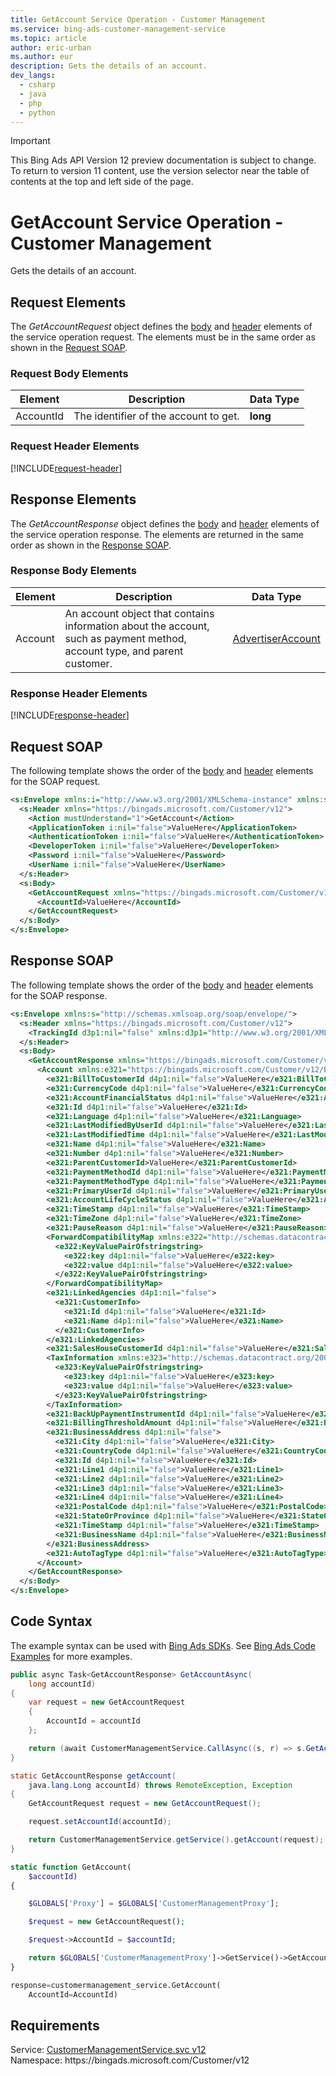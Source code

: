 ```yaml
---
title: GetAccount Service Operation - Customer Management
ms.service: bing-ads-customer-management-service
ms.topic: article
author: eric-urban
ms.author: eur
description: Gets the details of an account.
dev_langs: 
  - csharp
  - java
  - php
  - python
---
```

> [!IMPORTANT]
> This Bing Ads API Version 12 preview documentation is subject to change. To return to version 11 content, use the version selector near the table of contents at the top and left side of the page.

# GetAccount Service Operation - Customer Management
Gets the details of an account.

## <a name="request"></a>Request Elements
The *GetAccountRequest* object defines the [body](#request-body) and [header](#request-header) elements of the service operation request. The elements must be in the same order as shown in the [Request SOAP](#request-soap). 

### <a name="request-body"></a>Request Body Elements

|Element|Description|Data Type|
|-----------|---------------|-------------|
|<a name="accountid"></a>AccountId|The identifier of the account to get.|**long**|

### <a name="request-header"></a>Request Header Elements
[!INCLUDE[request-header](./includes/request-header.md)]

## <a name="response"></a>Response Elements
The *GetAccountResponse* object defines the [body](#response-body) and [header](#response-header) elements of the service operation response. The elements are returned in the same order as shown in the [Response SOAP](#response-soap).

### <a name="response-body"></a>Response Body Elements

|Element|Description|Data Type|
|-----------|---------------|-------------|
|<a name="account"></a>Account|An account object that contains information about the account, such as payment method, account type, and parent customer.|[AdvertiserAccount](advertiseraccount.md)|

### <a name="response-header"></a>Response Header Elements
[!INCLUDE[response-header](./includes/response-header.md)]

## <a name="request-soap"></a>Request SOAP
The following template shows the order of the [body](#request-body) and [header](#request-header) elements for the SOAP request.

```xml
<s:Envelope xmlns:i="http://www.w3.org/2001/XMLSchema-instance" xmlns:s="http://schemas.xmlsoap.org/soap/envelope/">
  <s:Header xmlns="https://bingads.microsoft.com/Customer/v12">
    <Action mustUnderstand="1">GetAccount</Action>
    <ApplicationToken i:nil="false">ValueHere</ApplicationToken>
    <AuthenticationToken i:nil="false">ValueHere</AuthenticationToken>
    <DeveloperToken i:nil="false">ValueHere</DeveloperToken>
    <Password i:nil="false">ValueHere</Password>
    <UserName i:nil="false">ValueHere</UserName>
  </s:Header>
  <s:Body>
    <GetAccountRequest xmlns="https://bingads.microsoft.com/Customer/v12">
      <AccountId>ValueHere</AccountId>
    </GetAccountRequest>
  </s:Body>
</s:Envelope>
```

## <a name="response-soap"></a>Response SOAP
The following template shows the order of the [body](#response-body) and [header](#response-header) elements for the SOAP response.

```xml
<s:Envelope xmlns:s="http://schemas.xmlsoap.org/soap/envelope/">
  <s:Header xmlns="https://bingads.microsoft.com/Customer/v12">
    <TrackingId d3p1:nil="false" xmlns:d3p1="http://www.w3.org/2001/XMLSchema-instance">ValueHere</TrackingId>
  </s:Header>
  <s:Body>
    <GetAccountResponse xmlns="https://bingads.microsoft.com/Customer/v12">
      <Account xmlns:e321="https://bingads.microsoft.com/Customer/v12/Entities" d4p1:nil="false" xmlns:d4p1="http://www.w3.org/2001/XMLSchema-instance">
        <e321:BillToCustomerId d4p1:nil="false">ValueHere</e321:BillToCustomerId>
        <e321:CurrencyCode d4p1:nil="false">ValueHere</e321:CurrencyCode>
        <e321:AccountFinancialStatus d4p1:nil="false">ValueHere</e321:AccountFinancialStatus>
        <e321:Id d4p1:nil="false">ValueHere</e321:Id>
        <e321:Language d4p1:nil="false">ValueHere</e321:Language>
        <e321:LastModifiedByUserId d4p1:nil="false">ValueHere</e321:LastModifiedByUserId>
        <e321:LastModifiedTime d4p1:nil="false">ValueHere</e321:LastModifiedTime>
        <e321:Name d4p1:nil="false">ValueHere</e321:Name>
        <e321:Number d4p1:nil="false">ValueHere</e321:Number>
        <e321:ParentCustomerId>ValueHere</e321:ParentCustomerId>
        <e321:PaymentMethodId d4p1:nil="false">ValueHere</e321:PaymentMethodId>
        <e321:PaymentMethodType d4p1:nil="false">ValueHere</e321:PaymentMethodType>
        <e321:PrimaryUserId d4p1:nil="false">ValueHere</e321:PrimaryUserId>
        <e321:AccountLifeCycleStatus d4p1:nil="false">ValueHere</e321:AccountLifeCycleStatus>
        <e321:TimeStamp d4p1:nil="false">ValueHere</e321:TimeStamp>
        <e321:TimeZone d4p1:nil="false">ValueHere</e321:TimeZone>
        <e321:PauseReason d4p1:nil="false">ValueHere</e321:PauseReason>
        <ForwardCompatibilityMap xmlns:e322="http://schemas.datacontract.org/2004/07/System.Collections.Generic" d4p1:nil="false">
          <e322:KeyValuePairOfstringstring>
            <e322:key d4p1:nil="false">ValueHere</e322:key>
            <e322:value d4p1:nil="false">ValueHere</e322:value>
          </e322:KeyValuePairOfstringstring>
        </ForwardCompatibilityMap>
        <e321:LinkedAgencies d4p1:nil="false">
          <e321:CustomerInfo>
            <e321:Id d4p1:nil="false">ValueHere</e321:Id>
            <e321:Name d4p1:nil="false">ValueHere</e321:Name>
          </e321:CustomerInfo>
        </e321:LinkedAgencies>
        <e321:SalesHouseCustomerId d4p1:nil="false">ValueHere</e321:SalesHouseCustomerId>
        <TaxInformation xmlns:e323="http://schemas.datacontract.org/2004/07/System.Collections.Generic" d4p1:nil="false">
          <e323:KeyValuePairOfstringstring>
            <e323:key d4p1:nil="false">ValueHere</e323:key>
            <e323:value d4p1:nil="false">ValueHere</e323:value>
          </e323:KeyValuePairOfstringstring>
        </TaxInformation>
        <e321:BackUpPaymentInstrumentId d4p1:nil="false">ValueHere</e321:BackUpPaymentInstrumentId>
        <e321:BillingThresholdAmount d4p1:nil="false">ValueHere</e321:BillingThresholdAmount>
        <e321:BusinessAddress d4p1:nil="false">
          <e321:City d4p1:nil="false">ValueHere</e321:City>
          <e321:CountryCode d4p1:nil="false">ValueHere</e321:CountryCode>
          <e321:Id d4p1:nil="false">ValueHere</e321:Id>
          <e321:Line1 d4p1:nil="false">ValueHere</e321:Line1>
          <e321:Line2 d4p1:nil="false">ValueHere</e321:Line2>
          <e321:Line3 d4p1:nil="false">ValueHere</e321:Line3>
          <e321:Line4 d4p1:nil="false">ValueHere</e321:Line4>
          <e321:PostalCode d4p1:nil="false">ValueHere</e321:PostalCode>
          <e321:StateOrProvince d4p1:nil="false">ValueHere</e321:StateOrProvince>
          <e321:TimeStamp d4p1:nil="false">ValueHere</e321:TimeStamp>
          <e321:BusinessName d4p1:nil="false">ValueHere</e321:BusinessName>
        </e321:BusinessAddress>
        <e321:AutoTagType d4p1:nil="false">ValueHere</e321:AutoTagType>
      </Account>
    </GetAccountResponse>
  </s:Body>
</s:Envelope>
```

## <a name="example"></a>Code Syntax
The example syntax can be used with [Bing Ads SDKs](../guides/client-libraries.md). See [Bing Ads Code Examples](../guides/code-examples.md) for more examples.
```csharp
public async Task<GetAccountResponse> GetAccountAsync(
	long accountId)
{
	var request = new GetAccountRequest
	{
		AccountId = accountId
	};

	return (await CustomerManagementService.CallAsync((s, r) => s.GetAccountAsync(r), request));
}
```
```java
static GetAccountResponse getAccount(
	java.lang.Long accountId) throws RemoteException, Exception
{
	GetAccountRequest request = new GetAccountRequest();

	request.setAccountId(accountId);

	return CustomerManagementService.getService().getAccount(request);
}
```
```php
static function GetAccount(
	$accountId)
{

	$GLOBALS['Proxy'] = $GLOBALS['CustomerManagementProxy'];

	$request = new GetAccountRequest();

	$request->AccountId = $accountId;

	return $GLOBALS['CustomerManagementProxy']->GetService()->GetAccount($request);
}
```
```python
response=customermanagement_service.GetAccount(
	AccountId=AccountId)
```

## Requirements
Service: [CustomerManagementService.svc v12](https://clientcenter.api.bingads.microsoft.com/Api/CustomerManagement/v12/CustomerManagementService.svc)  
Namespace: https\://bingads.microsoft.com/Customer/v12  

